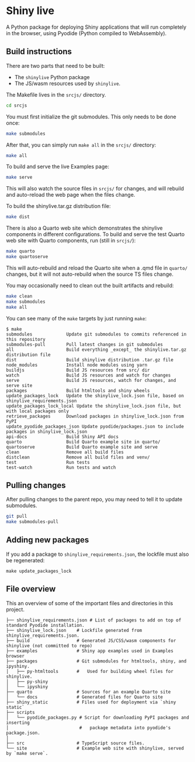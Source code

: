 Shiny live
==========

A Python package for deploying Shiny applications that will run completely in the browser, using Pyodide (Python compiled to WebAssembly).

## Build instructions

There are two parts that need to be built:

* The `shinylive` Python package
* The JS/wasm resources used by `shinylive`.

The Makefile lives in the `srcjs/` directory.

```bash
cd srcjs
```

You must first initialize the git submodules. This only needs to be done once:

```bash
make submodules
```

After that, you can simply run `make all` in the `srcjs/` directory:

```bash
make all
```

To build and serve the live Examples page:

```bash
make serve
```

This will also watch the source files in `srcjs/` for changes, and will rebuild and auto-reload the web page when the files change.

To build the shinylive.tar.gz distribution file:

```bash
make dist
```


There is also a Quarto web site which demonstrates the shinylive components in different configurations. To build and serve the test Quarto web site with Quarto components, run (still in `srcjs/`):

```bash
make quarto
make quartoserve
```

This will auto-rebuild and reload the Quarto site when a .qmd file in `quarto/` changes, but it will not auto-rebuild when the source TS files change.


You may occasionally need to clean out the built artifacts and rebuild:

```sh
make clean
make submodules
make all
```


You can see many of the `make` targets by just running `make`:

```
$ make
submodules             Update git submodules to commits referenced in this repository
submodules-pull        Pull latest changes in git submodules
all                    Build everything _except_ the shinylive.tar.gz distribution file
dist                   Build shinylive distribution .tar.gz file
node_modules           Install node modules using yarn
buildjs                Build JS resources from src/ dir
watch                  Build JS resources and watch for changes
serve                  Build JS resources, watch for changes, and serve site
packages               Build htmltools and shiny wheels
update_packages_lock   Update the shinylive_lock.json file, based on shinylive_requirements.json
update_packages_lock_local Update the shinylive_lock.json file, but with local packages only
retrieve_packages      Download packages in shinylive_lock.json from PyPI
update_pyodide_packages_json Update pyodide/packages.json to include packages in shinylive_lock.json
api-docs               Build Shiny API docs
quarto                 Build Quarto example site in quarto/
quartoserve            Build Quarto example site and serve
clean                  Remove all build files
distclean              Remove all build files and venv/
test                   Run tests
test-watch             Run tests and watch
```


## Pulling changes

After pulling changes to the parent repo, you may need to tell it to update submodules.

```bash
git pull
make submodules-pull
```

## Adding new packages

If you add a package to `shinylive_requirements.json`, the lockfile must also be regenerated:

```
make update_packages_lock
```


## File overview

This an overview of some of the important files and directories in this project.

```
├── shinylive_requirements.json # List of packages to add on top of standard Pyodide installation.
├── shinylive_lock.json    # Lockfile generated from shinylive_requirements.json.
├── build                  # Generated JS/CSS/wasm components for shinylive (not committed to repo)
├── examples               # Shiny app examples used in Examples browser
├── packages               # Git submodules for htmltools, shiny, and ipyshiny.
│   ├── py-htmltools       #   Used for building wheel files for shinylive.
│   ├── py-shiny
│   └── ipyshiny
├── quarto                 # Sources for an example Quarto site
│   └── docs               # Generated files for Quarto site
├── shiny_static           # Files used for deployment via `shiny static`
├── scripts
│   └── pyodide_packages.py # Script for downloading PyPI packages and inserting
│                           #   package metadata into pyodide's package.json.
│
├── src                    # TypeScript source files.
└── site                   # Example web site with shinylive, served by `make serve`.
```
